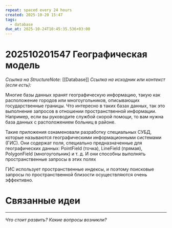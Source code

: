 ```yaml
---
repeat: spaced every 24 hours
created: 2025-10-20 15:47
tags:
  - database
due_at: 2025-10-24T10:45:35.536+03:00
---
```

# 202510201547 Географическая модель

*Ссылка на StructureNote:* [[Database]]
*Ссылка на исходник или контекст (если есть):*

Многие базы данных хранят географическую информацию, такую как расположение городов или многоугольников, описывающих государственные границы. Что интересно в таких базах данных, так это выполнение запросов в отношении пространственной информации. Например, если вы руководите службой скорой помощи, то вам нужна база данных с расположением больниц в районе.

Такие приложения ознаменовали разработку специальных СУБД, которые называются географическими информационными системами (ГИС). Они содержат поля, специально предназначенные для географических данных: PointField (точка), LineField (прямая), PolygonField (многоугольник) и т. д. И они способны выполнять пространственные запросы в этих полях

ГИС использует пространственные индексы, и поэтому поисковые запросы по пространственной близости осуществляются очень эффективно.

# Связанные идеи

---

*Что стоит развить? Какие вопросы возникли?*
